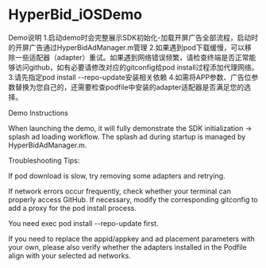 # HyperBid_iOSDemo

Demo说明
1.启动demo时会完整展示SDK初始化-加载开屏广告全部流程，启动时的开屏广告通过HyperBidAdManager.m管理
2.如果遇到pod下载缓慢，可以移除一些适配器（adapter）重试。如果遇到网络错误频繁，请检查终端是否正常能够访问github，如有必要请修改对应的gitconfig给pod install过程添加代理网络。
3.请先指定pod install --repo-update安装相关依赖
4.如需将APP参数、广告位参数替换为您自己的，还需要检查podfile中安装的adapter适配器是否满足您的选择。

Demo Instructions

When launching the demo, it will fully demonstrate the SDK initialization → splash ad loading workflow. The splash ad during startup is managed by HyperBidAdManager.m.

Troubleshooting Tips:

If pod download is slow, try removing some adapters and retrying.

If network errors occur frequently, check whether your terminal can properly access GitHub. If necessary, modify the corresponding gitconfig to add a proxy for the pod install process.

You need exec pod install --repo-update first.

If you need to replace the appid/appkey and ad placement parameters with your own, please also verify whether the adapters installed in the Podfile align with your selected ad networks.
